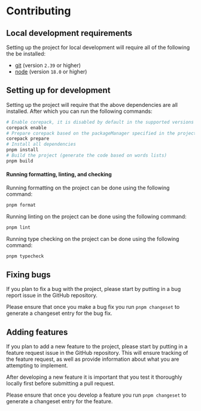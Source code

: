 # Contributing

## Local development requirements

Setting up the project for local development will require all of the following the be installed:

- [git](https://git-scm.com/) (version `2.39` or higher)
- [node](https://nodejs.org/en) (version `18.0` or higher)

## Setting up for development

Setting up the project will require that the above dependencies are all installed. After which you can run the following commands:

```sh
# Enable corepack, it is disabled by default in the supported versions of NodeJS
corepack enable
# Prepare corepack based on the packageManager specified in the projects package.json
corepack prepare
# Install all dependencies
pnpm install
# Build the project (generate the code based on words lists)
pnpm build
```

#### Running formatting, linting, and checking

Running formatting on the project can be done using the following command:

```sh
pnpm format
```

Running linting on the project can be done using the following command:

```sh
pnpm lint
```

Running type checking on the project can be done using the following command:

```sh
pnpm typecheck
```

## Fixing bugs

If you plan to fix a bug with the project, please start by putting in a bug report issue in the GitHub repository.

Please ensure that once you make a bug fix you run `pnpm changeset` to generate a changeset entry for the bug fix.

## Adding features

If you plan to add a new feature to the project, please start by putting in a feature request issue in the GitHub repository. This will ensure tracking of the feature request, as well as provide information about what you are attempting to implement.

After developing a new feature it is important that you test it thoroughly locally first before submitting a pull request.

Please ensure that once you develop a feature you run `pnpm changeset` to generate a changeset entry for the feature.
